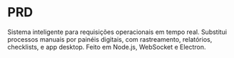 # PRD
Sistema inteligente para requisições operacionais em tempo real. Substitui processos manuais por painéis digitais, com rastreamento, relatórios, checklists, e app desktop. Feito em Node.js, WebSocket e Electron.

